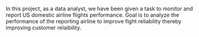 In this project, as a data analyst, we have been given a task to monitor and report US domestic airline flights performance. Goal is to analyze the performance of the reporting airline to improve fight reliability thereby improving customer relaibility.
